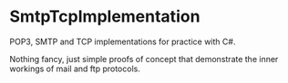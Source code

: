 # SmtpTcpImplementation
POP3, SMTP and TCP implementations for practice with C#.
 
Nothing fancy, just simple proofs of concept that demonstrate the inner workings of mail and ftp protocols.

